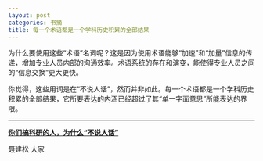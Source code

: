 ```yaml
---
layout: post
categories: 书摘
title: 每一个术语都是一个学科历史积累的全部结果
---
```


为什么要使用这些“术语”名词呢？这是因为使用术语能够“加速”和“加量”信息的传递，增加专业人员内部的沟通效率。术语系统的存在和演变，能使得专业人员之间的“信息交换”更大更快。

你觉得，这些用词是在“不说人话”，然而并非如此。每一个术语都是一个学科历史积累的全部结果，它所要表达的内涵已经超过了其“单一字面意思”所能表达的界限。

---

**[你们搞科研的人，为什么“不说人话”](https://mp.weixin.qq.com/s/lFe3XeQHB8U74LR3JKQKrg)**

聂建松 大家